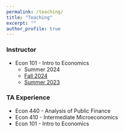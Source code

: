 ```yaml
---
permalink: /teaching/
title: "Teaching"
excerpt: ""
author_profile: true
---
```


### Instructor
- Econ 101 - Intro to Economics 
    - Summer 2024
    - [Fall 2024](https://econ.unc.edu/wp-content/uploads/sites/38/2023/08/ECON_101_003_A_2239.pdf)
    - [Summer 2023](https://econ.unc.edu/wp-content/uploads/sites/38/2023/06/ECON_101_002_SS2_2234.pdf)


### TA Experience
- Econ 440 - Analysis of Public Finance
- Econ 410 - Intermediate Microeconomics
- Econ 101 - Intro to Economics
